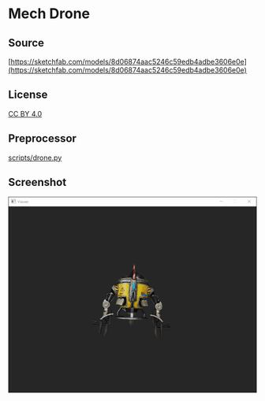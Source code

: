 # Mech Drone

## Source

[https://sketchfab.com/models/8d06874aac5246c59edb4adbe3606e0e](https://sketchfab.com/models/8d06874aac5246c59edb4adbe3606e0e)

## License

[CC BY 4.0](https://creativecommons.org/licenses/by/4.0/)

## Preprocessor

[scripts/drone.py](../../scripts/drone.py)

## Screenshot

![Screenshot](screenshot.gif)
